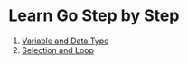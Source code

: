# Learn Go Step by Step

1. [Variable and Data Type](https://github.com/aandaldi/Learn-Golang/tree/aan/Learn-step-by-step/variable-and-data-type)
2. [Selection and Loop](https://github.com/aandaldi/Learn-Golang/tree/aan/Learn-step-by-step/selection-and-loop)